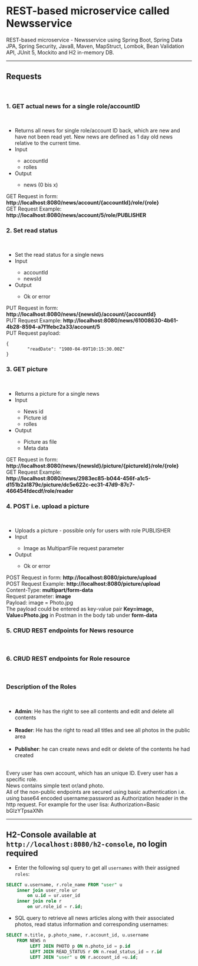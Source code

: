 # REST-based microservice called Newsservice
REST-based microservice - Newsservice using Spring Boot, Spring Data JPA, Spring Security, Java8, Maven, MapStruct, Lombok, Bean Validation API, JUnit 5, Mockito and H2 in-memory DB.
<hr>
<h2>Requests</h2> <br>
<h3>1. GET actual news for a single role/accountID</h3><br>
<ul>
  <li>Returns all news for single role/account ID back, which are new and have not been read yet. New news are defined as 1 day old news relative to the current time.</li>
  <li>Input</li>
  <ul>
        <li>accountId</li>
        <li>rolles</li>
  </ul>
  <li>Output</li>
    <ul>
        <li>news (0 bis x)</li>
  </ul>
</ul>
GET Request in form: <b>http://localhost:8080/news/account/{accountId}/role/{role}</b> <br>
GET Request Example: <b>http://localhost:8080/news/account/5/role/PUBLISHER</b>
<h3>2. Set read status</h3><br>
<ul>
  <li>Set the read status for a single news</li>
  <li>Input</li>
  <ul>
        <li>accountId</li>
        <li>newsId</li>
  </ul>
  <li>Output</li>
    <ul>
        <li>Ok or error</li>
  </ul>
</ul>
PUT Request in form: <b>http://localhost:8080/news/{newsId}/account/{accountId}</b> <br>
PUT Request Example: <b>http://localhost:8080/news/61008630-4b61-4b28-8594-a7f1febc2a33/account/5</b> <br>
PUT Request payload: <br>
<code>
{
        "readDate": "1980-04-09T10:15:30.00Z"
}
</code>
<h3>3. GET picture</h3><br>
<ul>
  <li>Returns a picture for a single news</li>
  <li>Input</li>
  <ul>
        <li>News id</li>
        <li>Picture id</li>
        <li>rolles</li>
  </ul>
  <li>Output</li>
    <ul>
        <li>Picture as file</li>
        <li>Meta data</li>
  </ul>
</ul>
GET Request in form: <b>http://localhost:8080/news/{newsId}/picture/{pictureId}/role/{role}</b> <br>
GET Request Example: <br> <b>http://localhost:8080/news/2983ec85-b044-456f-a1c5-d151b2a1879c/picture/dc5e622c-ec31-47d9-87c7-466454fdecdf/role/reader</b> <br>
<h3>4. POST i.e. upload a picture</h3><br>
<ul>
  <li>Uploads a picture - possible only for users with role PUBLISHER</li>
  <li>Input</li>
  <ul>
        <li>Image as MultipartFile request parameter</li>
  </ul>
  <li>Output</li>
    <ul>
        <li>Ok or error</li>
  </ul>
</ul>
POST Request in form: <b>http://localhost:8080/picture/upload</b> <br>
POST Request Example: <b>http://localhost:8080/picture/upload</b> <br>
Content-Type: <b>multipart/form-data</b> <br>
Request parameter: <b>image</b> <br>
Payload: image = Photo.jpg <br>
The payload could be entered as key-value pair <b>Key=image, Value=Photo.jpg</b> in Postman in the body tab under <b>form-data</b> <br> 
<h3>5. CRUD REST endpoints for News resource</h3><br>
<h3>6. CRUD REST endpoints for Role resource</h3><br>
<h3>Description of the Roles</h3><br>
<ul>
  <li><b>Admin</b>: He has the right to see all contents and edit and delete all contents</li> <br>
  <li><b>Reader</b>: He has the right to read all titles and see all photos in the public area</li> <br>
  <li><b>Publisher</b>: he can create news and edit or delete of the contents he had created</li> <br>
</ul>
Every user has own account, which has an unique ID. Every user has a specific role. <br>
News contains simple text or/and photo. <br>
All of the non-public endpoints are secured using basic authentication i.e. using base64 encoded username:password as Authorization header in the http request.
For example for the user lisa: Authorization=Basic bGlzYTpsaXNh

---

## H2-Console available at `http://localhost:8080/h2-console`, no login required
- Enter the following sql query to get all `usernames` with their assigned `roles`:

```sql
SELECT u.username, r.role_name FROM "user" u
    inner join user_role ur
        on u.id = ur.user_id
    inner join role r
        on ur.role_id = r.id;
```

- SQL query to retrieve all news articles along with their associated photos, read status information and corresponding usernames:

```sql
SELECT n.title, p.photo_name, r.account_id, u.username
    FROM NEWS n
         LEFT JOIN PHOTO p ON n.photo_id = p.id
         LEFT JOIN READ_STATUS r ON n.read_status_id = r.id
         LEFT JOIN "user" u ON r.account_id =u.id;
```